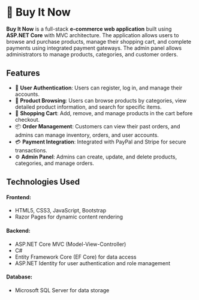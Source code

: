 # :shopping_cart: Buy It Now
**Buy It Now** is a full-stack **e-commerce web application** built using **ASP.NET Core** with MVC architecture. 
The application allows users to browse and purchase products, manage their shopping cart, and complete payments using integrated payment gateways. 
The admin panel allows administrators to manage products, categories, and customer orders.

## Features
- :closed_lock_with_key: **User Authentication**: Users can register, log in, and manage their accounts.
- :mag_right: **Product Browsing**: Users can browse products by categories, view detailed product information, and search for specific items.
- :shopping_cart: **Shopping Cart**: Add, remove, and manage products in the cart before checkout.
- :package: **Order Management**: Customers can view their past orders, and admins can manage inventory, orders, and user accounts.
- :credit_card:	**Payment Integration**: Integrated with PayPal and Stripe for secure transactions.
- :gear: **Admin Panel**: Admins can create, update, and delete products, categories, and manage orders.


## Technologies Used
#### Frontend:
- HTML5, CSS3, JavaScript, Bootstrap
- Razor Pages for dynamic content rendering
#### Backend:
- ASP.NET Core MVC (Model-View-Controller)
- C#
- Entity Framework Core (EF Core) for data access
- ASP.NET Identity for user authentication and role management
#### Database:
- Microsoft SQL Server for data storage
